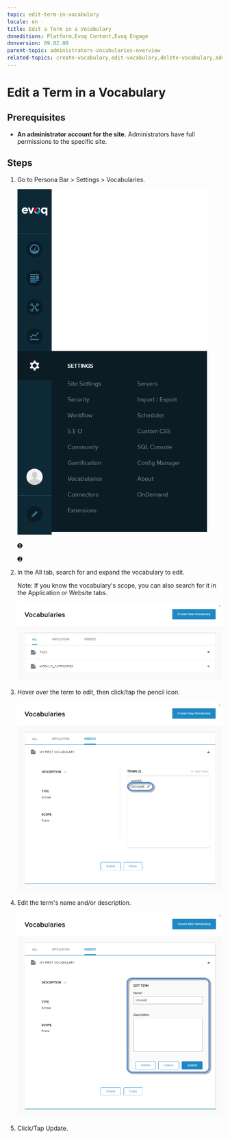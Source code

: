 ```yaml
---
topic: edit-term-in-vocabulary
locale: en
title: Edit a Term in a Vocabulary
dnneditions: Platform,Evoq Content,Evoq Engage
dnnversion: 09.02.00
parent-topic: administrators-vocabularies-overview
related-topics: create-vocabulary,edit-vocabulary,delete-vocabulary,add-term-to-vocabulary,delete-term-from-vocabulary
---
```


# Edit a Term in a Vocabulary

## Prerequisites

*   **An administrator account for the site.** Administrators have full permissions to the specific site.

## Steps

1.  Go to Persona Bar \> Settings \> Vocabularies.
    
    ![Persona Bar > Settings > Vocabularies](/images/scr-pbar-host-Settings-E91.png)
    
    ➊
    
    ➋
    
2.  In the All tab, search for and expand the vocabulary to edit.
    
    Note: If you know the vocabulary's scope, you can also search for it in the Application or Website tabs.
    
      
    
    ![](/images/scr-vocabularies-list-E91.png)
    
      
    
3.  Hover over the term to edit, then click/tap the pencil icon.
    
      
    
    ![](/images/scr-vocabularies-edit-term-icon-E91.png)
    
      
    
4.  Edit the term's name and/or description.
    
      
    
    ![](/images/scr-vocabularies-edit-vocab-edit-term-E91.png)
    
      
    
5.  Click/Tap Update.